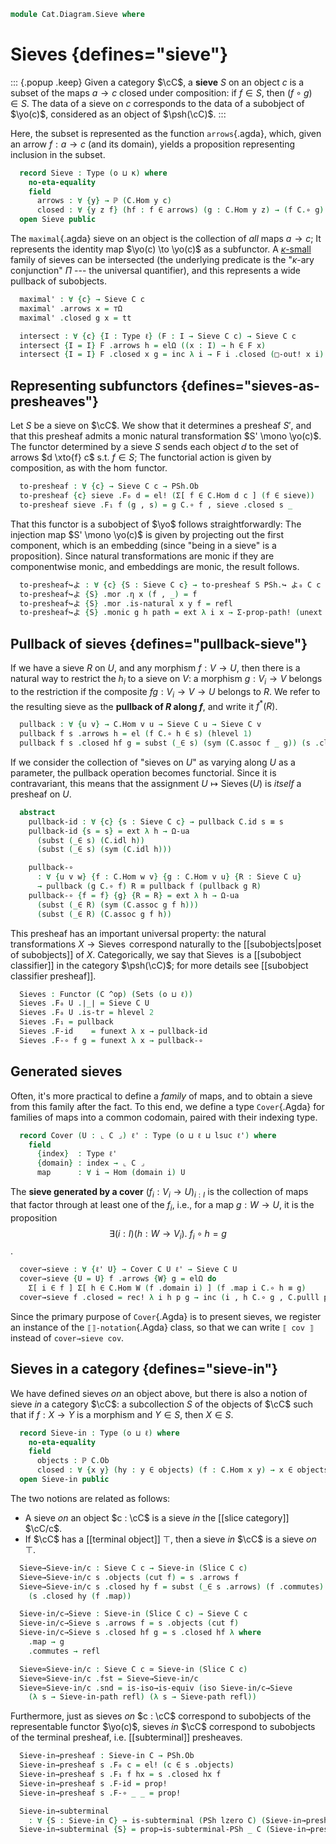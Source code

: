 <!--
```agda
open import Cat.Instances.Presheaf.Limits
open import Cat.Diagram.Subterminal
open import Cat.Instances.Functor
open import Cat.Instances.Slice
open import Cat.Functor.Hom
open import Cat.Prelude

open import Data.Power

import Cat.Reasoning

open /-Obj
open /-Hom
```
-->

```agda
module Cat.Diagram.Sieve where
```

<!--
```agda
module _ {o κ : _} (C : Precategory o κ) (c : ⌞ C ⌟) where
  private module C = Precategory C
```
-->

# Sieves {defines="sieve"}

::: {.popup .keep}
Given a category $\cC$, a **sieve** $S$ on an object $c$ is a subset of
the maps $a \to c$ closed under composition: if $f \in S$, then $(f
\circ g) \in S$. The data of a sieve on $c$ corresponds to the data of a
subobject of $\yo(c)$, considered as an object of $\psh(\cC)$.
:::

Here, the subset is represented as the function `arrows`{.agda}, which,
given an arrow $f : a \to c$ (and its domain), yields a proposition
representing inclusion in the subset.

```agda
  record Sieve : Type (o ⊔ κ) where
    no-eta-equality
    field
      arrows : ∀ {y} → ℙ (C.Hom y c)
      closed : ∀ {y z f} (hf : f ∈ arrows) (g : C.Hom y z) → (f C.∘ g) ∈ arrows
  open Sieve public
```

The `maximal`{.agda} sieve on an object is the collection of _all_ maps
$a \to c$; It represents the identity map $\yo(c) \to \yo(c)$ as a
subfunctor. A [$\kappa$-small] family of sieves can be intersected (the
underlying predicate is the "$\kappa$-ary conjunction" $\Pi$ --- the
universal quantifier), and this represents a wide pullback of
subobjects.

[$\kappa$-small]: 1Lab.intro.html#universes-and-size-issues

<!--
```agda
module _ {o ℓ : _} {C : Precategory o ℓ} where
  private
    module C   = Cat.Reasoning C
    module PSh = Cat.Reasoning (PSh ℓ C)
    open Precategory C

  Sieve-path : ∀ {c} {x y : Sieve C c} → Path (∀ {y} → ℙ (C.Hom y c)) (x .arrows) (y .arrows) → x ≡ y
  Sieve-path {x = x} {y} p i .arrows = p i
  Sieve-path {x = x} {y} p i .closed {f = f} hf g =
    is-prop→pathp (λ i → fun-is-hlevel {A = ⌞ p i f ⌟} 1 (p i (f ∘ g) .is-tr)) (λ w → x .closed w g) (λ w → y .closed w g) i hf

  instance
    hom∈Sieve : ∀ {c d} → Membership (C.Hom d c) (Sieve C c) _
    hom∈Sieve = record { _∈_ = λ x S → x ∈ S .Sieve.arrows }

    slice∈Sieve : ∀ {c} → Membership (/-Obj {C = C} c) (Sieve C c) _
    slice∈Sieve = record { _∈_ = λ x S → x .map ∈ S }

    Inclusion-sieve : ∀ {U} → Inclusion (Sieve C U) _
    Inclusion-sieve {U} = record { _⊆_ = λ S T → ∀ {V} (h : Hom V U) → h ∈ S → h ∈ T }

    Extensional-sieve : ∀ {ℓr c} ⦃ _ : Extensional (∀ {y} → C.Hom y c → Ω) ℓr ⦄ → Extensional (Sieve C c) ℓr
    Extensional-sieve ⦃ e ⦄ = injection→extensional! Sieve-path e

    H-Level-Sieve : ∀ {c n} → H-Level (Sieve C c) (2 + n)
    H-Level-Sieve = basic-instance 2 $
      embedding→is-hlevel 1 (injective→is-embedding! Sieve-path) (hlevel 2)

  open PSh._↪_
  open _=>_
  open Functor
```
-->

```agda
  maximal' : ∀ {c} → Sieve C c
  maximal' .arrows x = ⊤Ω
  maximal' .closed g x = tt

  intersect : ∀ {c} {I : Type ℓ} (F : I → Sieve C c) → Sieve C c
  intersect {I = I} F .arrows h = elΩ ((x : I) → h ∈ F x)
  intersect {I = I} F .closed x g = inc λ i → F i .closed (□-out! x i) g
```

<!--
```agda
  _∩S_ : ∀ {U} → Sieve C U → Sieve C U → Sieve C U
  (S ∩S T) .arrows f = S .arrows f ∧Ω T .arrows f
  (S ∩S T) .closed (Sf , Tf) g = S .closed Sf g , T .closed Tf g
```
-->

## Representing subfunctors {defines="sieves-as-presheaves"}

Let $S$ be a sieve on $\cC$. We show that it determines a presheaf
$S'$, and that this presheaf admits a monic natural transformation $S'
\mono \yo(c)$. The functor determined by a sieve $S$ sends each object
$d$ to the set of arrows $d \xto{f} c$ s.t. $f \in S$; The functorial
action is given by composition, as with the $\hom$ functor.

```agda
  to-presheaf : ∀ {c} → Sieve C c → PSh.Ob
  to-presheaf {c} sieve .F₀ d = el! (Σ[ f ∈ C.Hom d c ] (f ∈ sieve))
  to-presheaf sieve .F₁ f (g , s) = g C.∘ f , sieve .closed s _
```

<!--
```agda
  to-presheaf sieve .F-id    = funext λ _ → Σ-prop-path! (C.idr _)
  to-presheaf sieve .F-∘ f g = funext λ _ → Σ-prop-path! (C.assoc _ _ _)
```
-->

That this functor is a subobject of $\yo$ follows straightforwardly: The
injection map $S' \mono \yo(c)$ is given by projecting out the first
component, which is an embedding (since "being in a sieve" is a
proposition). Since natural transformations are monic if they are
componentwise monic, and embeddings are monic, the result follows.

```agda
  to-presheaf↪よ : ∀ {c} {S : Sieve C c} → to-presheaf S PSh.↪ よ₀ C c
  to-presheaf↪よ {S} .mor .η x (f , _) = f
  to-presheaf↪よ {S} .mor .is-natural x y f = refl
  to-presheaf↪よ {S} .monic g h path = ext λ i x → Σ-prop-path! (unext path i x)
```

## Pullback of sieves {defines="pullback-sieve"}

If we have a sieve $R$ on $U$, and any morphism $f : V \to U$, then
there is a natural way to restrict the $h_i$ to a sieve on $V$: a
morphism $g : V_i \to V$ belongs to the restriction if the composite $fg
: V_i \to V \to U$ belongs to $R$. We refer to the resulting sieve as
the **pullback of $R$ along $f$**, and write it $f^*(R)$.

```agda
  pullback : ∀ {u v} → C.Hom v u → Sieve C u → Sieve C v
  pullback f s .arrows h = el (f C.∘ h ∈ s) (hlevel 1)
  pullback f s .closed hf g = subst (_∈ s) (sym (C.assoc f _ g)) (s .closed hf g)
```

If we consider the collection of "sieves on $U$" as varying along $U$ as
a parameter, the pullback operation becomes functorial. Since it is
contravariant, this means that the assignment $U \mapsto
\operatorname{Sieves}(U)$ is *itself* a presheaf on $U$.

```agda
  abstract
    pullback-id : ∀ {c} {s : Sieve C c} → pullback C.id s ≡ s
    pullback-id {s = s} = ext λ h → Ω-ua
      (subst (_∈ s) (C.idl h))
      (subst (_∈ s) (sym (C.idl h)))

    pullback-∘
      : ∀ {u v w} {f : C.Hom w v} {g : C.Hom v u} {R : Sieve C u}
      → pullback (g C.∘ f) R ≡ pullback f (pullback g R)
    pullback-∘ {f = f} {g} {R = R} = ext λ h → Ω-ua
      (subst (_∈ R) (sym (C.assoc g f h)))
      (subst (_∈ R) (C.assoc g f h))
```

This presheaf has an important universal property: the natural
transformations $X \to \operatorname{Sieves}$ correspond naturally to
the [[subobjects|poset of subobjects]] of $X$. Categorically, we say
that $\operatorname{Sieves}$ is a [[subobject classifier]] in the
category $\psh(\cC)$; for more details see [[subobject classifier
presheaf]].

```agda
  Sieves : Functor (C ^op) (Sets (o ⊔ ℓ))
  Sieves .F₀ U .∣_∣ = Sieve C U
  Sieves .F₀ U .is-tr = hlevel 2
  Sieves .F₁ = pullback
  Sieves .F-id    = funext λ x → pullback-id
  Sieves .F-∘ f g = funext λ x → pullback-∘
```

## Generated sieves

Often, it's more practical to define a *family* of maps, and to obtain a
sieve from this family after the fact. To this end, we define a type
`Cover`{.Agda} for families of maps into a common codomain, paired with
their indexing type.

<!--
```agda
module _ {o ℓ} (C : Precategory o ℓ) where
  open Precategory C using (Hom)
```
-->

```agda
  record Cover (U : ⌞ C ⌟) ℓ' : Type (o ⊔ ℓ ⊔ lsuc ℓ') where
    field
      {index}  : Type ℓ'
      {domain} : index → ⌞ C ⌟
      map      : ∀ i → Hom (domain i) U
```

<!--
```agda
open Cover

module _ {o ℓ} {C : Precategory o ℓ} where
  private module C = Cat.Reasoning C
  instance
    Underlying-Cover : ∀ {ℓ' U} → Underlying (Cover C U ℓ')
    Underlying-Cover = record { ⌞_⌟ = index }
```
-->

The **sieve generated by a cover** $(f_i : V_i \to U)_{i : I}$ is the
collection of maps that factor through at least one of the $f_i$, i.e.,
for a map $g : W \to U$, it is the proposition
$$
\exists (i : I) (h : W \to V_i).~ f_i \circ h = g
$$.

```agda
  cover→sieve : ∀ {ℓ' U} → Cover C U ℓ' → Sieve C U
  cover→sieve {U = U} f .arrows {W} g = elΩ do
    Σ[ i ∈ f ] Σ[ h ∈ C.Hom W (f .domain i) ] (f .map i C.∘ h ≡ g)
  cover→sieve f .closed = rec! λ i h p g → inc (i , h C.∘ g , C.pulll p)
```

Since the primary purpose of `Cover`{.Agda} is to present sieves, we
register an instance of the `⟦⟧-notation`{.Agda} class, so that we can
write `⟦ cov ⟧` instead of `cover→sieve cov`.

<!--
```agda
  map→sieve : ∀ {V U} → C.Hom V U → Sieve C U
  map→sieve f .arrows g = elΩ (Σ[ h ∈ C.Hom _ _ ] (f C.∘ h ≡ g))
  map→sieve f .closed = rec! λ g p h → inc (g C.∘ h , C.pulll p)

  instance
    ⟦⟧-Cover : ∀ {ℓ' U} → ⟦⟧-notation (Cover C U ℓ')
    ⟦⟧-Cover = brackets _ cover→sieve
```
-->

## Sieves in a category {defines="sieve-in"}

We have defined sieves *on* an object above, but there is also a notion
of sieve *in* a category $\cC$: a subcollection $S$ of the objects of
$\cC$ such that if $f : X \to Y$ is a morphism and $Y \in S$, then
$X \in S$.

<!--
```agda
module _ {o ℓ : _} (C : Precategory o ℓ) where
  private module C = Precategory C
```
-->

```agda
  record Sieve-in : Type (o ⊔ ℓ) where
    no-eta-equality
    field
      objects : ℙ C.Ob
      closed : ∀ {x y} (hy : y ∈ objects) (f : C.Hom x y) → x ∈ objects
  open Sieve-in public
```

The two notions are related as follows:

- A sieve *on* an object $c : \cC$ is a sieve *in* the [[slice category]]
  $\cC/c$.
- If $\cC$ has a [[terminal object]] $\top$, then a sieve *in* $\cC$ is
  a sieve *on* $\top$.

<!--
```agda
module _ {o ℓ : _} {C : Precategory o ℓ} where

  Sieve-in-path : ∀ {s s' : Sieve-in C} → s .objects ≡ s' .objects → s ≡ s'
  Sieve-in-path p i .objects = p i
  Sieve-in-path {s = s} {s'} p i .closed {x = x} {y = y} hy f =
    is-prop→pathp (λ i → fun-is-hlevel {A = ⌞ p i y ⌟} 1 (p i x .is-tr)) (λ w → s .closed w f) (λ w → s' .closed w f) i hy

module _ {o ℓ : _} (C : Precategory o ℓ) (c : ⌞ C ⌟) where
```
-->

```agda
  Sieve→Sieve-in/c : Sieve C c → Sieve-in (Slice C c)
  Sieve→Sieve-in/c s .objects (cut f) = s .arrows f
  Sieve→Sieve-in/c s .closed hy f = subst (_∈ s .arrows) (f .commutes)
    (s .closed hy (f .map))

  Sieve-in/c→Sieve : Sieve-in (Slice C c) → Sieve C c
  Sieve-in/c→Sieve s .arrows f = s .objects (cut f)
  Sieve-in/c→Sieve s .closed hf g = s .closed hf λ where
    .map → g
    .commutes → refl

  Sieve≃Sieve-in/c : Sieve C c ≃ Sieve-in (Slice C c)
  Sieve≃Sieve-in/c .fst = Sieve→Sieve-in/c
  Sieve≃Sieve-in/c .snd = is-iso→is-equiv (iso Sieve-in/c→Sieve
    (λ s → Sieve-in-path refl) (λ s → Sieve-path refl))
```

Furthermore, just as sieves *on* $c : \cC$ correspond to subobjects of
the representable functor $\yo(c)$, sieves *in* $\cC$ correspond to
subobjects of the terminal presheaf, i.e. [[subterminal]] presheaves.

<!--
```agda
module _ {o ℓ : _} {C : Precategory o ℓ} where
  open Functor
  private
    module C = Precategory C
    module PSh = Cat.Reasoning (PSh lzero C)
```
-->

```agda
  Sieve-in→presheaf : Sieve-in C → PSh.Ob
  Sieve-in→presheaf s .F₀ c = el! (c ∈ s .objects)
  Sieve-in→presheaf s .F₁ f hx = s .closed hx f
  Sieve-in→presheaf s .F-id = prop!
  Sieve-in→presheaf s .F-∘ _ _ = prop!

  Sieve-in→subterminal
    : ∀ {S : Sieve-in C} → is-subterminal (PSh lzero C) (Sieve-in→presheaf S)
  Sieve-in→subterminal {S} = prop→is-subterminal-PSh _ C (Sieve-in→presheaf S)
```
